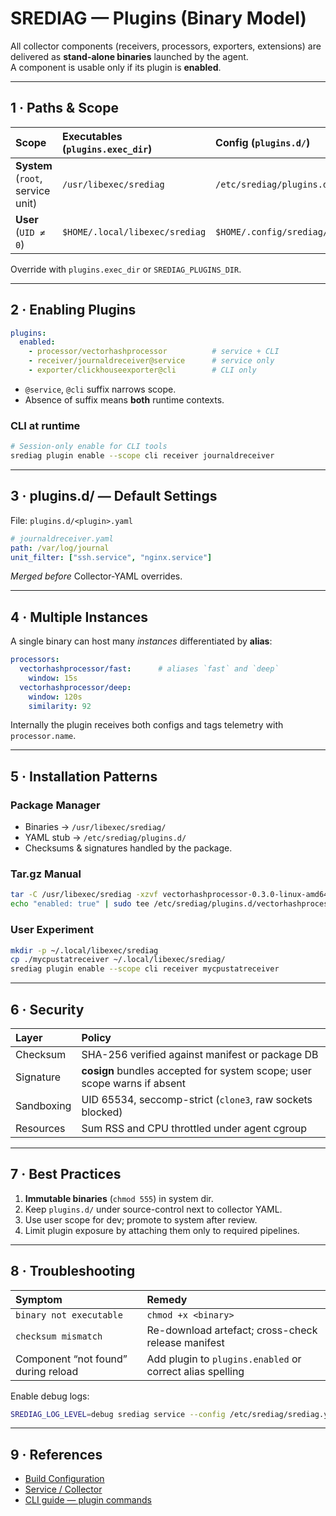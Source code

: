 # SREDIAG — Plugins (Binary Model)

All collector components (receivers, processors, exporters, extensions)
are delivered as **stand-alone binaries** launched by the agent.  
A component is usable only if its plugin is **enabled**.

---

## 1 · Paths & Scope

| Scope | Executables (`plugins.exec_dir`) | Config (`plugins.d/`) |
| :---- | :------------------------------ | :-------------------- |
| **System** (`root`, service unit) | `/usr/libexec/srediag` | `/etc/srediag/plugins.d` |
| **User** (`UID ≠ 0`) | `$HOME/.local/libexec/srediag` | `$HOME/.config/srediag/plugins.d` |

Override with `plugins.exec_dir` or `SREDIAG_PLUGINS_DIR`.

---

## 2 · Enabling Plugins

```yaml
plugins:
  enabled:
    - processor/vectorhashprocessor          # service + CLI
    - receiver/journaldreceiver@service      # service only
    - exporter/clickhouseexporter@cli        # CLI only
```

* `@service`, `@cli` suffix narrows scope.  
* Absence of suffix means **both** runtime contexts.

### CLI at runtime

```bash
# Session-only enable for CLI tools
srediag plugin enable --scope cli receiver journaldreceiver
```

---

## 3 · plugins.d/ — Default Settings

File: `plugins.d/<plugin>.yaml`

```yaml
# journaldreceiver.yaml
path: /var/log/journal
unit_filter: ["ssh.service", "nginx.service"]
```

*Merged before* Collector-YAML overrides.

---

## 4 · Multiple Instances

A single binary can host many *instances* differentiated by **alias**:

```yaml
processors:
  vectorhashprocessor/fast:      # aliases `fast` and `deep`
    window: 15s
  vectorhashprocessor/deep:
    window: 120s
    similarity: 92
```

Internally the plugin receives both configs and tags telemetry with
`processor.name`.

---

## 5 · Installation Patterns

### Package Manager

* Binaries → `/usr/libexec/srediag/`  
* YAML stub → `/etc/srediag/plugins.d/`  
* Checksums & signatures handled by the package.

### Tar.gz Manual

```bash
tar -C /usr/libexec/srediag -xzvf vectorhashprocessor-0.3.0-linux-amd64.tar.gz
echo "enabled: true" | sudo tee /etc/srediag/plugins.d/vectorhashprocessor.yaml
```

### User Experiment

```bash
mkdir -p ~/.local/libexec/srediag
cp ./mycpustatreceiver ~/.local/libexec/srediag/
srediag plugin enable --scope cli receiver mycpustatreceiver
```

---

## 6 · Security

| Layer | Policy |
| :---- | :----- |
| Checksum | SHA-256 verified against manifest or package DB |
| Signature | **cosign** bundles accepted for system scope; user scope warns if absent |
| Sandboxing | UID 65534, seccomp-strict (`clone3`, raw sockets blocked) |
| Resources | Sum RSS and CPU throttled under agent cgroup |

---

## 7 · Best Practices

1. **Immutable binaries** (`chmod 555`) in system dir.  
2. Keep `plugins.d/` under source-control next to collector YAML.  
3. Use user scope for dev; promote to system after review.  
4. Limit plugin exposure by attaching them only to required pipelines.

---

## 8 · Troubleshooting

| Symptom | Remedy |
| :------ | :----- |
| `binary not executable` | `chmod +x <binary>` |
| `checksum mismatch` | Re-download artefact; cross-check release manifest |
| Component “not found” during reload | Add plugin to `plugins.enabled` or correct alias spelling |

Enable debug logs:

```bash
SREDIAG_LOG_LEVEL=debug srediag service --config /etc/srediag/srediag.yaml
```

---

## 9 · References

* [Build Configuration](build.md)  
* [Service / Collector](service.md)  
* [CLI guide — plugin commands](../cli/README.md)
